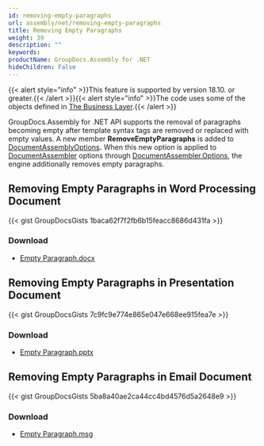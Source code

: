 ```yaml
---
id: removing-empty-paragraphs
url: assembly/net/removing-empty-paragraphs
title: Removing Empty Paragraphs
weight: 39
description: ""
keywords: 
productName: GroupDocs.Assembly for .NET
hideChildren: False
---
```

{{< alert style="info" >}}This feature is supported by version 18.10. or greater.{{< /alert >}}{{< alert style="info" >}}The code uses some of the objects defined in [The Business Layer](https://docs.groupdocs.com/assembly/net/the-business-layer/).{{< /alert >}}

GroupDocs.Assembly for .NET API supports the removal of paragraphs becoming empty after template syntax tags are removed or replaced with empty values. A new member **RemoveEmptyParagraphs** is added to [DocumentAssemblyOptions](https://apireference.groupdocs.com/net/assembly/groupdocs.assembly/documentassemblyoptions)**.** When this new option is applied to [DocumentAssembler](https://apireference.groupdocs.com/net/assembly/groupdocs.assembly/documentassembler) options through [DocumentAssembler.Options](https://apireference.groupdocs.com/net/assembly/groupdocs.assembly/documentassembler/properties/options), the engine additionally removes empty paragraphs.

## Removing Empty Paragraphs in Word Processing Document

{{< gist GroupDocsGists 1baca62f7f2fb6b15feacc8686d431fa >}}

### Download

*   [Empty Paragraph.docx](https://github.com/groupdocs-assembly/GroupDocs.Assembly-for-.NET/blob/master/Examples/Data/Source/Word%20Templates/Empty%20Paragraph.docx)

## Removing Empty Paragraphs in Presentation Document

{{< gist GroupDocsGists 7c9fc9e774e865e047e668ee915fea7e >}}

### Download

*   [Empty Paragraph.pptx](https://github.com/groupdocs-assembly/GroupDocs.Assembly-for-.NET/blob/master/Examples/Data/Source/Presentation%20Templates/Empty%20Paragraph.pptx)

## Removing Empty Paragraphs in Email Document

{{< gist GroupDocsGists 5ba8a40ae2ca44cc4bd4576d5a2648e9 >}}

### Download

*   [Empty Paragraph.msg](https://github.com/groupdocs-assembly/GroupDocs.Assembly-for-.NET/blob/master/Examples/Data/Source/Email%20Templates/Empty%20Paragraph.msg)